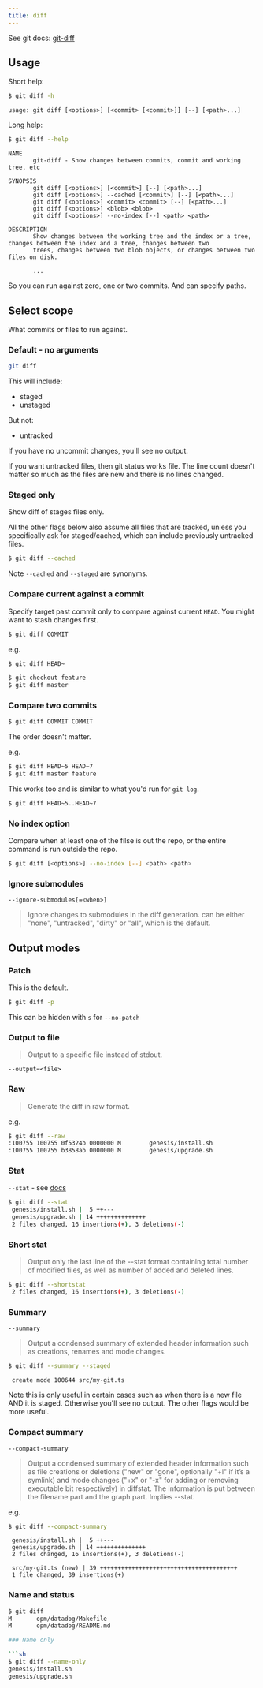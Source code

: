 ```yaml
---
title: diff
---
```


See git docs: [git-diff](https://git-scm.com/docs/git-diff)


## Usage

Short help:

```sh
$ git diff -h
```
```
usage: git diff [<options>] [<commit> [<commit>]] [--] [<path>...]
```
Long help:

```sh
$ git diff --help
```
```
NAME
       git-diff - Show changes between commits, commit and working tree, etc

SYNOPSIS
       git diff [<options>] [<commit>] [--] [<path>...]
       git diff [<options>] --cached [<commit>] [--] [<path>...]
       git diff [<options>] <commit> <commit> [--] [<path>...]
       git diff [<options>] <blob> <blob>
       git diff [<options>] --no-index [--] <path> <path>

DESCRIPTION
       Show changes between the working tree and the index or a tree, changes between the index and a tree, changes between two
       trees, changes between two blob objects, or changes between two files on disk.

       ...
```

So you can run against zero, one or two commits. And can specify paths.


## Select scope

What commits or files to run against.

### Default - no arguments

```sh
git diff
```

This will include:

- staged
- unstaged

But not:

- untracked

If you have no uncommit changes, you'll see no output.


If you want untracked files, then git status works file. The line count doesn't matter so much as the files are new and there is no lines changed.

### Staged only

Show diff of stages files only.

All the other flags below also assume all files that are tracked, unless you specifically ask for staged/cached, which can include previously untracked files.

```sh
$ git diff --cached
```

Note `--cached` and `--staged` are synonyms.

### Compare current against a commit

Specify target past commit only to compare against current `HEAD`. You might want to stash changes first.

```sh
$ git diff COMMIT
```

e.g.

```sh
$ git diff HEAD~

$ git checkout feature
$ git diff master
```

### Compare two commits

```sh
$ git diff COMMIT COMMIT
```
The order doesn't matter.

e.g.

```sh
$ git diff HEAD~5 HEAD~7
$ git diff master feature
```

This works too and is similar to what you'd run for `git log`.

```sh
$ git diff HEAD~5..HEAD~7
```

### No index option

Compare when at least one of the filse is out the repo, or the entire command is run outside the repo.

```sh
$ git diff [<options>] --no-index [--] <path> <path>
```

### Ignore submodules

```
--ignore-submodules[=<when>]
```

> Ignore changes to submodules in the diff generation. <when> can be either "none", "untracked", "dirty" or "all", which is the default.


## Output modes

### Patch

This is the default.

```sh
$ git diff -p
```

This can be hidden with `s` for `--no-patch`


### Output to file

> Output to a specific file instead of stdout.

```
--output=<file>
```

### Raw

> Generate the diff in raw format.

e.g.

```sh
$ git diff --raw
:100755 100755 0f5324b 0000000 M        genesis/install.sh
:100755 100755 b3858ab 0000000 M        genesis/upgrade.sh
```

### Stat

`--stat` - see [docs](https://git-scm.com/docs/git-diff#Documentation/git-diff.txt---statltwidthgtltname-widthgtltcountgt)

```sh
$ git diff --stat
 genesis/install.sh |  5 ++---
 genesis/upgrade.sh | 14 ++++++++++++++
 2 files changed, 16 insertions(+), 3 deletions(-)
```

### Short stat

> Output only the last line of the --stat format containing total number of modified files, as well as number of added and deleted lines.

```sh
$ git diff --shortstat
 2 files changed, 16 insertions(+), 3 deletions(-)
```

### Summary

`--summary`

> Output a condensed summary of extended header information such as creations, renames and mode changes.

```sh
$ git diff --summary --staged
```
```
 create mode 100644 src/my-git.ts
```

Note this is only useful in certain cases such as when there is a new file AND it is staged. Otherwise you'll see no output. The other flags would be more useful.

### Compact summary

`--compact-summary`

> Output a condensed summary of extended header information such as file creations or deletions ("new" or "gone", optionally "+l" if it’s a symlink) and mode changes ("+x" or "-x" for adding or removing executable bit respectively) in diffstat. The information is put between the filename part and the graph part. Implies --stat.

e.g.

```sh
$ git diff --compact-summary
```
```
 genesis/install.sh |  5 ++---
 genesis/upgrade.sh | 14 ++++++++++++++
 2 files changed, 16 insertions(+), 3 deletions(-)
```
```
 src/my-git.ts (new) | 39 +++++++++++++++++++++++++++++++++++++++
 1 file changed, 39 insertions(+)
```

### Name and status

```sh
$ git diff
M       opm/datadog/Makefile
M       opm/datadog/README.md

### Name only

```sh
$ git diff --name-only
genesis/install.sh
genesis/upgrade.sh
```

